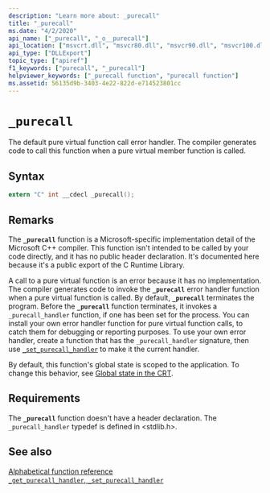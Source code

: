 ```yaml
---
description: "Learn more about: _purecall"
title: "_purecall"
ms.date: "4/2/2020"
api_name: ["_purecall", "_o__purecall"]
api_location: ["msvcrt.dll", "msvcr80.dll", "msvcr90.dll", "msvcr100.dll", "msvcr100_clr0400.dll", "msvcr110.dll", "msvcr110_clr0400.dll", "msvcr120.dll", "msvcr120_clr0400.dll", "ntoskrnl.exe", "ucrtbase.dll", "api-ms-win-crt-private-l1-1-0.dll"]
api_type: ["DLLExport"]
topic_type: ["apiref"]
f1_keywords: ["purecall", "_purecall"]
helpviewer_keywords: ["_purecall function", "purecall function"]
ms.assetid: 56135d9b-3403-4e22-822d-e714523801cc
---
```

# `_purecall`

The default pure virtual function call error handler. The compiler generates code to call this function when a pure virtual member function is called.

## Syntax

```C
extern "C" int __cdecl _purecall();
```

## Remarks

The **`_purecall`** function is a Microsoft-specific implementation detail of the Microsoft C++ compiler. This function isn't intended to be called by your code directly, and it has no public header declaration. It's documented here because it's a public export of the C Runtime Library.

A call to a pure virtual function is an error because it has no implementation. The compiler generates code to invoke the **`_purecall`** error handler function when a pure virtual function is called. By default, **`_purecall`** terminates the program. Before the **`_purecall`** function terminates, it invokes a `_purecall_handler` function, if one has been set for the process. You can install your own error handler function for pure virtual function calls, to catch them for debugging or reporting purposes. To use your own error handler, create a function that has the `_purecall_handler` signature, then use [`_set_purecall_handler`](get-purecall-handler-set-purecall-handler.md) to make it the current handler.

By default, this function's global state is scoped to the application. To change this behavior, see [Global state in the CRT](../global-state.md).

## Requirements

The **`_purecall`** function doesn't have a header declaration. The `_purecall_handler` typedef is defined in \<stdlib.h>.

## See also

[Alphabetical function reference](crt-alphabetical-function-reference.md)\
[`_get_purecall_handler`, `_set_purecall_handler`](get-purecall-handler-set-purecall-handler.md)
